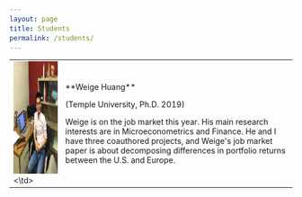 ```yaml
---
layout: page
title: Students
permalink: /students/
---
```


<table style="width:100%">
       <tr>   
       	      <td><img src="files/weige-photo.jpg" alt="Weige Huang" height="200" width="250"><\td>
	      <td><p>**Weige Huang**</p><p>(Temple University, Ph.D. 2019)</p><p>Weige is on the job market this year.  His main research interests are in Microeconometrics and Finance.  He and I have three coauthored projects, and Weige's job market paper is about decomposing differences in portfolio returns between the U.S. and Europe.</p></td>
	</tr>
</table>


